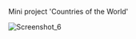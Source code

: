 Mini project 'Countries of the World'

![Screenshot_6](https://user-images.githubusercontent.com/45124215/184636667-5fdcdddb-8e57-4567-b43d-f7ff0b19c488.png)
